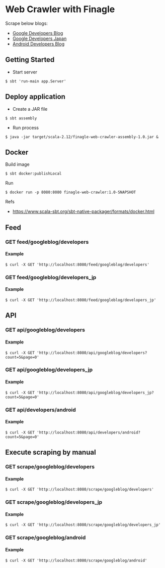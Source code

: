 # Web Crawler with Finagle
Scrape below blogs:
- [Google Developers Blog](https://developers.googleblog.com/)
- [Google Developers Japan](https://developers-jp.googleblog.com/)
- [Android Developers Blog](https://android-developers.googleblog.com/)

## Getting Started
* Start server

```
$ sbt 'run-main app.Server'
```

## Deploy application
* Create a JAR file

```
$ sbt assembly

```

* Run process

```
$ java -jar target/scala-2.12/finagle-web-crawler-assembly-1.0.jar &
```

## Docker
Build image

``` 
$ sbt docker:publishLocal
```

Run

```
$ docker run -p 8080:8080 finagle-web-crawler:1.0-SNAPSHOT
```

Refs
- https://www.scala-sbt.org/sbt-native-packager/formats/docker.html

## Feed
### GET feed/googleblog/developers
#### Example

```
$ curl -X GET 'http://localhost:8080/feed/googleblog/developers'
```

### GET feed/googleblog/developers_jp
#### Example

```
$ curl -X GET 'http://localhost:8080/feed/googleblog/developers_jp'
```

## API
### GET api/googleblog/developers
#### Example

```
$ curl -X GET 'http://localhost:8080/api/googleblog/developers?count=5&page=0'
```

### GET api/googleblog/developers_jp
#### Example

```
$ curl -X GET 'http://localhost:8080/api/googleblog/developers_jp?count=5&page=0'
```

### GET api/developers/android
#### Example

```
$ curl -X GET 'http://localhost:8080/api/developers/android?count=5&page=0'
```
## Execute scraping by manual
### GET scrape/googleblog/developers
#### Example

```
$ curl -X GET 'http://localhost:8080/scrape/googleblog/developers'
```

### GET scrape/googleblog/developers_jp
#### Example

```
$ curl -X GET 'http://localhost:8080/scrape/googleblog/developers_jp'
```

### GET scrape/googleblog/android
#### Example

```
$ curl -X GET 'http://localhost:8080/scrape/googleblog/android'
```

